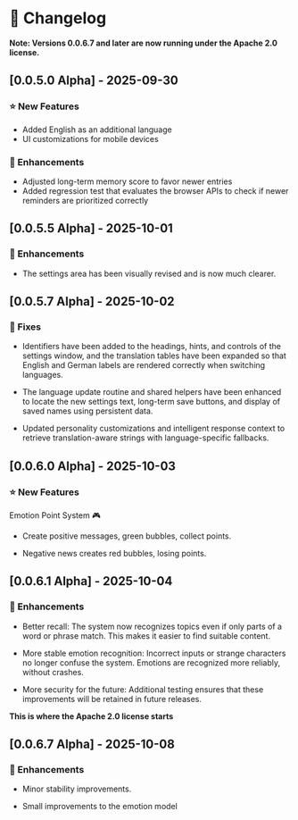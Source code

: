 # 📢 Changelog

**Note: Versions 0.0.6.7 and later are now running under the Apache 2.0 license.**

## [0.0.5.0 Alpha] - 2025-09-30

### ⭐ New Features
- Added English as an additional language  
- UI customizations for mobile devices  

### 🔧 Enhancements
- Adjusted long-term memory score to favor newer entries  
- Added regression test that evaluates the browser APIs to check if newer reminders are prioritized correctly

## [0.0.5.5 Alpha] - 2025-10-01

### 🔧 Enhancements
- The settings area has been visually revised and is now much clearer.

## [0.0.5.7 Alpha] - 2025-10-02

### 🐞 Fixes

- Identifiers have been added to the headings, hints, and controls of the settings window, and the translation tables have been expanded so that English and German labels are rendered correctly when switching languages.

- The language update routine and shared helpers have been enhanced to locate the new settings text, long-term save buttons, and display of saved names using persistent data.

- Updated personality customizations and intelligent response context to retrieve translation-aware strings with language-specific fallbacks.

## [0.0.6.0 Alpha] - 2025-10-03

### ⭐ New Features

Emotion Point System 🎮
- Create positive messages, green bubbles, collect points.

- Negative news creates red bubbles, losing points.

## [0.0.6.1 Alpha] - 2025-10-04

### 🔧 Enhancements

- Better recall: The system now recognizes topics even if only parts of a word or phrase match. This makes it easier to find suitable content.

- More stable emotion recognition: Incorrect inputs or strange characters no longer confuse the system. Emotions are recognized more reliably, without crashes.

- More security for the future: Additional testing ensures that these improvements will be retained in future releases.

**This is where the Apache 2.0 license starts**

## [0.0.6.7 Alpha] - 2025-10-08

### 🔧 Enhancements

- Minor stability improvements. 

- Small improvements to the emotion model 

